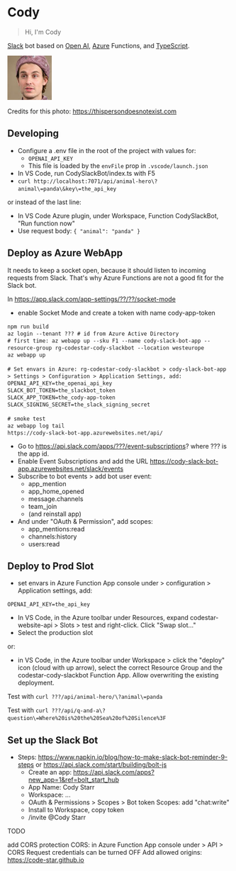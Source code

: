 # Cody

> Hi, I'm Cody

[Slack](https://slack.com) bot based on [Open AI](https://openai.com), [Azure](https://azure.com) Functions, and [TypeScript](https://typescriptlang.org).

![Cody](avatar.thumbnail.jpg "Cody - credits: https://thispersondoesnotexist.com")

Credits for this photo: https://thispersondoesnotexist.com

## Developing

- Configure a .env file in the root of the project with values for:
  - `OPENAI_API_KEY`
  - This file is loaded by the `envFile` prop in `.vscode/launch.json`
- In VS Code, run CodySlackBot/index.ts with F5
- `curl http://localhost:7071/api/animal-hero\?animal\=panda\&key\=the_api_key`

or instead of the last line:

- In VS Code Azure plugin, under Workspace, Function CodySlackBot, "Run function now"
- Use request body: `{ "animal": "panda" }`

## Deploy as Azure WebApp

It needs to keep a socket open, because it should listen to incoming requests from Slack. That's why Azure Functions are not a good fit for the Slack bot.

In https://app.slack.com/app-settings/??/??/socket-mode
  * enable Socket Mode and create a token with name cody-app-token

```
npm run build
az login --tenant ??? # id from Azure Active Directory
# first time: az webapp up --sku F1 --name cody-slack-bot-app --resource-group rg-codestar-cody-slackbot --location westeurope
az webapp up

# Set envars in Azure: rg-codestar-cody-slackbot > cody-slack-bot-app > Settings > Configuration > Application Settings, add:
OPENAI_API_KEY=the_openai_api_key
SLACK_BOT_TOKEN=the_slackbot_token
SLACK_APP_TOKEN=the_cody-app-token
SLACK_SIGNING_SECRET=the_slack_signing_secret

# smoke test
az webapp log tail
https://cody-slack-bot-app.azurewebsites.net/api/
```

* Go to https://api.slack.com/apps/???/event-subscriptions? where ??? is the app id.
* Enable Event Subscriptions and add the URL https://cody-slack-bot-app.azurewebsites.net/slack/events
* Subscribe to bot events > add bot user event: 
  * app_mention
  * app_home_opened
  * message.channels
  * team_join
  * (and reinstall app)
* And under "OAuth & Permission", add scopes:
  * app_mentions:read
  * channels:history
  * users:read

## Deploy to Prod Slot

* set envars in Azure Function App console under > configuration > Application settings, add:

```
OPENAI_API_KEY=the_api_key
```

* In VS Code, in the Azure toolbar under Resources, expand codestar-website-api > Slots > test and right-click. Click "Swap slot..."
* Select the production slot

or:

* in VS Code, in the Azure toolbar under Workspace > click the "deploy" icon (cloud with up arrow), select the correct Resource Group and the codestar-cody-slackbot Function App. Allow overwriting the existing deployment.

Test with `curl ???/api/animal-hero/\?animal\=panda`

Test with `curl ???/api/q-and-a\?question\=Where%20is%20the%20Sea%20of%20Silence%3F`


## Set up the Slack Bot

* Steps: https://www.napkin.io/blog/how-to-make-slack-bot-reminder-9-steps or https://api.slack.com/start/building/bolt-js
  * Create an app: https://api.slack.com/apps?new_app=1&ref=bolt_start_hub
  * App Name: Cody Starr
  * Workspace: ...
  * OAuth & Permissions > Scopes > Bot token Scopes: add "chat:write"
  * Install to Workspace, copy token
  * /invite @Cody Starr

TODO

add CORS protection
CORS: in Azure Function App console under > API > CORS
    Request credentials can be turned OFF
    Add allowed origins: https://code-star.github.io
